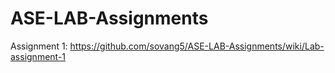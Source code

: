 # ASE-LAB-Assignments

Assignment 1: https://github.com/sovang5/ASE-LAB-Assignments/wiki/Lab-assignment-1
